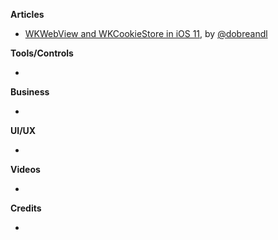 **Articles**

* [WKWebView and WKCookieStore in iOS 11](https://medium.com/appssemble/wkwebview-and-wkcookiestore-in-ios-11-5b423e0829f8), by [@dobreandl](https://twitter.com/dobreandl)

**Tools/Controls**

* 

**Business**

* 

**UI/UX**

* 

**Videos**

* 

**Credits**

* 
